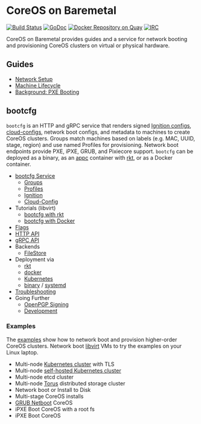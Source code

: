 
# CoreOS on Baremetal

[![Build Status](https://travis-ci.org/coreos/coreos-baremetal.svg?branch=master)](https://travis-ci.org/coreos/coreos-baremetal) [![GoDoc](https://godoc.org/github.com/coreos/coreos-baremetal?status.png)](https://godoc.org/github.com/coreos/coreos-baremetal) [![Docker Repository on Quay](https://quay.io/repository/coreos/bootcfg/status "Docker Repository on Quay")](https://quay.io/repository/coreos/bootcfg) [![IRC](https://img.shields.io/badge/irc-%23coreos-F04C5C.svg)](https://botbot.me/freenode/coreos)

CoreOS on Baremetal provides guides and a service for network booting and provisioning CoreOS clusters on virtual or physical hardware.

## Guides

* [Network Setup](Documentation/network-setup.md)
* [Machine Lifecycle](Documentation/machine-lifecycle.md)
* [Background: PXE Booting](Documentation/network-booting.md)

## bootcfg

`bootcfg` is an HTTP and gRPC service that renders signed [Ignition configs](https://coreos.com/ignition/docs/latest/what-is-ignition.html), [cloud-configs](https://coreos.com/os/docs/latest/cloud-config.html), network boot configs, and metadata to machines to create CoreOS clusters. Groups match machines based on labels (e.g. MAC, UUID, stage, region) and use named Profiles for provisioning. Network boot endpoints provide PXE, iPXE, GRUB, and Pixiecore support. `bootcfg` can be deployed as a binary, as an [appc](https://github.com/appc/spec) container with [rkt](https://coreos.com/rkt/docs/latest/), or as a Docker container.

* [bootcfg Service](Documentation/bootcfg.md)
    * [Groups](Documentation/bootcfg.md#groups-and-metadata)
    * [Profiles](Documentation/bootcfg.md#profiles)
    * [Ignition](Documentation/ignition.md)
    * [Cloud-Config](Documentation/cloud-config.md)
* Tutorials (libvirt)
    * [bootcfg with rkt](Documentation/getting-started-rkt.md)
    * [bootcfg with Docker](Documentation/getting-started-docker.md) 
* [Flags](Documentation/config.md)
* [HTTP API](Documentation/api.md)
* [gRPC API](https://godoc.org/github.com/coreos/coreos-baremetal/bootcfg/client)
* Backends
    * [FileStore](Documentation/bootcfg.md#data)
* Deployment via
    * [rkt](Documentation/deployment.md#rkt)
    * [docker](Documentation/deployment.md#docker)
    * [Kubernetes](Documentation/deployment.md#kubernetes)
    * [binary](Documentation/deployment.md#binary) / [systemd](Documentation/deployment.md#systemd)
* [Troubleshooting](Documentation/troubleshooting.md)
* Going Further
    * [OpenPGP Signing](Documentation/openpgp.md)
    * [Development](Documentation/dev/develop.md)

### Examples

The [examples](examples) show how to network boot and provision higher-order CoreOS clusters. Network boot [libvirt](scripts/README.md#libvirt) VMs to try the examples on your Linux laptop.

* Multi-node [Kubernetes cluster](Documentation/kubernetes.md) with TLS
* Multi-node [self-hosted Kubernetes cluster](Documentation/bootkube.md)
* Multi-node etcd cluster
* Multi-node [Torus](Documentation/torus.md) distributed storage cluster
* Network boot or Install to Disk
* Multi-stage CoreOS installs
* [GRUB Netboot](Documentation/grub.md) CoreOS
* iPXE Boot CoreOS with a root fs
* iPXE Boot CoreOS
